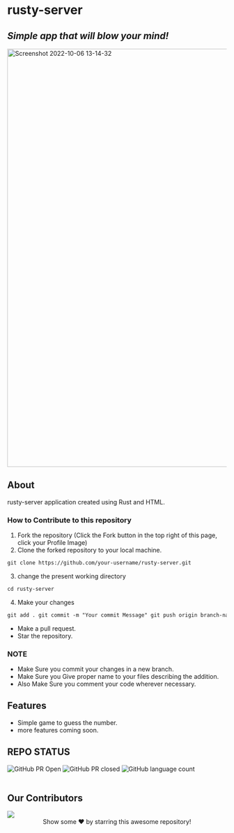 # rusty-server

## _Simple app that will blow your mind!_

<img width="959" alt="Screenshot 2022-10-06 13-14-32" src="https://user-images.githubusercontent.com/65012735/196861318-6b356c03-251e-4615-8e17-cc54aa2fd85f.png">

## About

rusty-server application created using Rust and HTML.

### How to Contribute to this repository

1. Fork the repository (Click the Fork button in the top right of this page,
   click your Profile Image)
2. Clone the forked repository to your local machine.

```markdown
git clone https://github.com/your-username/rusty-server.git
```

3. change the present working directory

```markdown
cd rusty-server
```

4. Make your changes

```markdown
git add . git commit -m "Your commit Message" git push origin branch-name
```

- Make a pull request.
- Star the repository.

### NOTE

- Make Sure you commit your changes in a new branch.
- Make Sure you Give proper name to your files describing the addition.
- Also Make Sure you comment your code wherever necessary.

## Features

- Simple game to guess the number.
- more features coming soon.

## REPO STATUS

![GitHub PR Open](https://img.shields.io/github/issues-pr/Prabesh-Shrestha/rusty-server?style=for-the-badge&color=aqua)
![GitHub PR closed](https://img.shields.io/github/issues-pr-closed-raw/Prabesh-Shrestha/rusty-server?style=for-the-badge&color=blue)
![GitHub language count](https://img.shields.io/github/languages/count/Prabesh-Shrestha/rusty-server?style=for-the-badge&color=brightgreen)
<br><br>

## Our Contributors

<a href="https://github.com/Prabesh-Shrestha/rusty-server/graphs/contributors">
  <img src="https://contrib.rocks/image?repo=Prabesh-Shrestha/rusty-server" />
</a>

<br>
<div align="center">
Show some ❤️ by starring this awesome repository!
</div>
